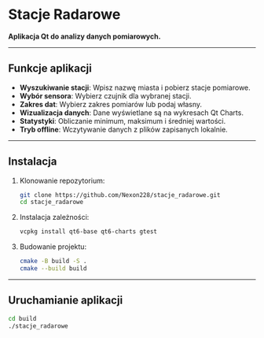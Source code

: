 # Stacje Radarowe

**Aplikacja Qt do analizy danych pomiarowych.**

---

## Funkcje aplikacji

- **Wyszukiwanie stacji**: Wpisz nazwę miasta i pobierz stacje pomiarowe.
- **Wybór sensora**: Wybierz czujnik dla wybranej stacji.
- **Zakres dat**: Wybierz zakres pomiarów lub podaj własny.
- **Wizualizacja danych**: Dane wyświetlane są na wykresach Qt Charts.
- **Statystyki**: Obliczanie minimum, maksimum i średniej wartości.
- **Tryb offline**: Wczytywanie danych z plików zapisanych lokalnie.

---

## Instalacja

1. Klonowanie repozytorium:
    ```bash
    git clone https://github.com/Nexon228/stacje_radarowe.git
    cd stacje_radarowe
    ```

2. Instalacja zależności:
    ```bash
    vcpkg install qt6-base qt6-charts gtest
    ```

3. Budowanie projektu:
    ```bash
    cmake -B build -S .
    cmake --build build
    ```

---

## Uruchamianie aplikacji

```bash
cd build
./stacje_radarowe
